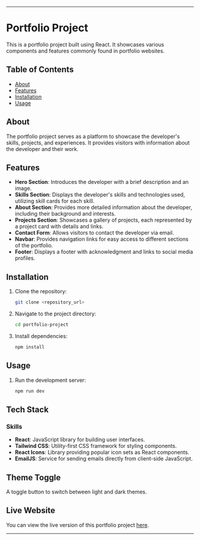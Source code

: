 
---

# Portfolio Project

This is a portfolio project built using React. It showcases various components and features commonly found in portfolio websites.

## Table of Contents

- [About](#about)
- [Features](#features)
- [Installation](#installation)
- [Usage](#usage)

## About

The portfolio project serves as a platform to showcase the developer's skills, projects, and experiences. It provides visitors with information about the developer and their work.

## Features

- **Hero Section**: Introduces the developer with a brief description and an image.
- **Skills Section**: Displays the developer's skills and technologies used, utilizing skill cards for each skill.
- **About Section**: Provides more detailed information about the developer, including their background and interests.
- **Projects Section**: Showcases a gallery of projects, each represented by a project card with details and links.
- **Contact Form**: Allows visitors to contact the developer via email.
- **Navbar**: Provides navigation links for easy access to different sections of the portfolio.
- **Footer**: Displays a footer with acknowledgment and links to social media profiles.

## Installation

1. Clone the repository:
    ```bash
    git clone <repository_url>
    ```

2. Navigate to the project directory:
    ```bash
    cd portfolio-project
    ```

3. Install dependencies:
    ```bash
    npm install
    ```

## Usage

1. Run the development server:
    ```bash
    npm run dev
    ```


## Tech Stack

### Skills

- **React**: JavaScript library for building user interfaces.
- **Tailwind CSS**: Utility-first CSS framework for styling components.
- **React Icons**: Library providing popular icon sets as React components.
- **EmailJS**: Service for sending emails directly from client-side JavaScript.

## Theme Toggle

A toggle button to switch between light and dark themes.

## Live Website

You can view the live version of this portfolio project [here](https://lovepreetsing.netlify.app/).

---
